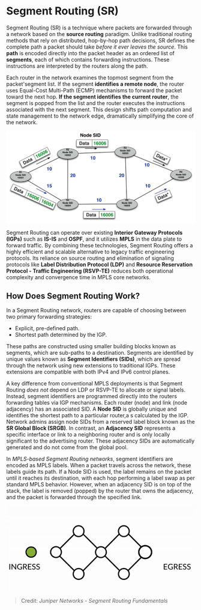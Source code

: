 # Segment Routing (SR)

Segment Routing (SR) is a technique where packets are forwarded through a network based on the **source routing** paradigm. Unlike traditional routing methods that rely on distributed, hop-by-hop path decisions, SR defines the complete path a packet should take *before it ever leaves the source*. This **path** is encoded directly into the packet header as an ordered list of **segments**, each of which contains forwarding instructions. These instructions are interpreted by the routers along the path.

Each router in the network examines the topmost segment from the packet'segment list. If the segment **identifies a remote node**, the router uses Equal-Cost Multi-Path (ECMP) mechanisms to forward the packet toward the next hop. **If the segment identifies the current router**, the segment is popped from the list and the router executes the instructions associated with the next segment. This design shifts path computation and state management to the network edge, dramatically simplifying the core of the network.

<img src="figures/segment-routing.jpg" alt="example of segment routing" style="margin: 10 auto;">

Segment Routing can operate over existing **Interior Gateway Protocols (IGPs)** such as **IS-IS** and **OSPF**, and it utilizes **MPLS** in the data plate to forward traffic. By combining these technologies, Segment Routing offers a highly efficient and scalable alternative to legacy traffic engineering protocols. Its reliance on source routing and elimination of signaling protocols like **Label Distribution Protocol (LDP)** and **Resource Reservation Protocol - Traffic Engineering (RSVP-TE)** reduces both operational complexity and convergence time in MPLS core networks.

## How Does Segment Routing Work?

In a Segment Routing network, routers are capable of choosing between two primary forwarding strategies:

* Explicit, pre-defined path.
* Shortest path determined by the IGP.

These paths are constructed using smaller building blocks known as segments, which are sub-paths to a destination. Segments are identified by unique values known as **Segment Identifiers (SIDs)**, which are spread through the network using new extensions to traditional IGPs. These extensions are compatible with both IPv4 and IPv6 control planes.

A key difference from conventional MPLS deployments is that Segment Routing *does not* depend on LDP or RSVP-TE to allocate or signal labels. Instead, segment identifiers are programmed directly into the routers forwarding tables via IGP mechanisms. Each router (node) and link (node adjacency) has an associated SID. A **Node SID** is globally unique and identifies the shortest path to a particular router,a s calculated by the IGP. Network admins assign node SIDs from a reserved label block known as the **SR Global Block (SRGB)**. In contrast, an **Adjacency SID** represents a specific interface or link to a neighboring router and is only locally significant to the advertising router. These adjacency SIDs are automatically generated and do not come from the global pool.

In *MPLS-based Segment Routing networks*, segment identifiers are encoded as MPLS labels. When a packet travels across the network, these labels guide its path. If a Node SID is used, the label remains on the packet until it reaches its destination, with each hop performing a label swap as per standard MPLS behavior. However, when an adjacency SID is on top of the stack, the label is removed (popped) by the router that owns the adjacency, and the packet is forwarded through the specified link.

<img src="figures/SR-MPLS.gif" alt="animation of SR MPLS">

> Credit: *Juniper Networks - Segment Routing Fundamentals*